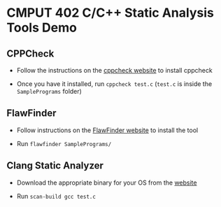 # CMPUT 402 C/C++ Static Analysis Tools Demo

## CPPCheck

* Follow the instructions on the [cppcheck website](http://cppcheck.sourceforge.net/) to install cppcheck

* Once you have it installed, run `cppcheck test.c` (`test.c` is inside the `SamplePrograms` folder)

## FlawFinder

* Follow instructions on the [FlawFinder website](https://dwheeler.com/flawfinder/) to install the tool

* Run `flawfinder SamplePrograms/`

## Clang Static Analyzer

* Download the appropriate binary for your OS from the [website](https://clang-analyzer.llvm.org/)

* Run `scan-build gcc test.c`
